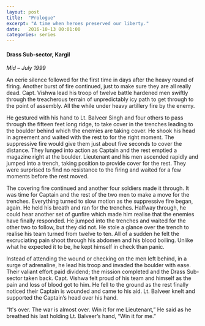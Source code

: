 ```yaml
---
layout: post
title:  "Prologue"
excerpt: "A time when heroes preserved our liberty."
date:   2016-10-13 00:01:00
categories: series
---
```

#### Drass Sub-sector, Kargil
*Mid – July 1999*

An eerie silence followed for the first time in days after the heavy round of firing. Another burst of fire continued, just to make sure they are all really dead. Capt. Vishwa lead his troop of twelve battle hardened men swiftly through the treacherous terrain of unpredictably icy path to get through to the point of assembly. All the while under heavy artillery fire by the enemy.

He gestured with his hand to Lt. Balveer Singh and four others to pass through the fifteen feet long ridge, to take cover in the trenches leading to the boulder behind which the enemies are taking cover. He shook his head in agreement and waited with the rest to for the right moment. The suppressive fire would give them just about five seconds to cover the distance. They lunged into action as Captain and the rest emptied a magazine right at the boulder. Lieutenant and his men ascended rapidly and jumped into a trench, taking position to provide cover for the rest. They were surprised to find no resistance to the firing and waited for a few moments before the rest moved.

The covering fire continued and another four soldiers made it through. It was time for Captain and the rest of the two men to make a move for the trenches. Everything turned to slow motion as the suppressive fire began, again. He held his breath and ran for the trenches. Halfway through, he could hear another set of gunfire which made him realise that the enemies have finally responded. He jumped into the trenches and waited for the other two to follow, but they did not. He stole a glance over the trench to realise his team turned from twelve to ten. All of a sudden he felt the excruciating pain shoot through his abdomen and his blood boiling. Unlike what he expected it to be, he kept himself in check than panic.

Instead of attending the wound or checking on the men left behind, in a surge of adrenaline, he lead his troop and invaded the boulder with ease. Their valiant effort paid dividend; the mission completed and the Drass Sub-sector taken back. Capt. Vishwa felt proud of his team and himself as the pain and loss of blood got to him. He fell to the ground as the rest finally noticed their Captain is wounded and came to his aid. Lt. Balveer knelt and supported the Captain’s head over his hand.

“It's over. The war is almost over. Win it for me Lieutenant,” He said as he breathed his last holding Lt. Balveer’s hand, “Win it for me.”